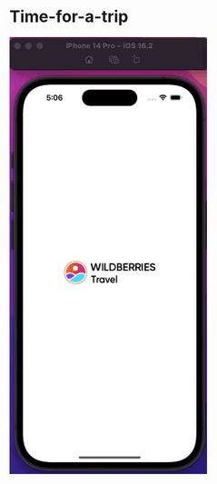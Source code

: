 # Time-for-a-trip

![Time-for-a-trip](https://github.com/ek-zhitnikov/EKZhitnikov/blob/60adfc9b3088f589e6e271b22f63bf403cacfced/Video/Time%20for%20a%20trip.gif)
